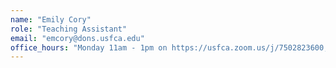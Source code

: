 ```yaml
---
name: "Emily Cory"
role: "Teaching Assistant"
email: "emcory@dons.usfca.edu"
office_hours: "Monday 11am - 1pm on https://usfca.zoom.us/j/7502823600, Thursday in person 2:45pm - 4:20pm in the CS labs"
---
```

